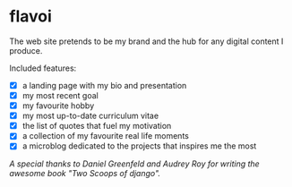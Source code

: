 # flavoi

The web site pretends to be my brand and the hub for any digital content I produce.

Included features:

- [x] a landing page with my bio and presentation
- [x] my most recent goal
- [x] my favourite hobby
- [x] my most up-to-date curriculum vitae
- [x] the list of quotes that fuel my motivation
- [x] a collection of my favourite real life moments 
- [x] a microblog dedicated to the projects that inspires me the most

*A special thanks to Daniel Greenfeld and Audrey Roy for writing the awesome book "Two Scoops of django".*